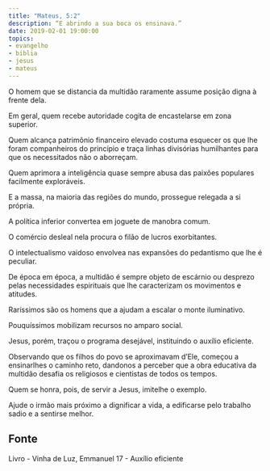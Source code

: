 ```yaml
---
title: "Mateus, 5:2"
description: “E abrindo a sua boca os ensinava.”
date: 2019-02-01 19:00:00
topics: 
- evangelho
- biblia
- jesus
- mateus
---
```


O homem que se distancia da multidão raramente assume posição digna à
frente dela.

Em geral, quem recebe autoridade cogita de encastelar­se em zona superior.

Quem alcança patrimônio financeiro elevado costuma esquecer os que lhe
foram companheiros do princípio e traça linhas divisórias humilhantes para que os
necessitados não o aborreçam.

Quem aprimora a inteligência quase sempre abusa das paixões populares
facilmente exploráveis.

E a massa, na maioria das regiões do mundo, prossegue relegada a si
própria.

A política inferior converte­a em joguete de manobra comum.

O comércio desleal nela procura o filão de lucros exorbitantes.

O intelectualismo vaidoso envolve­a nas expansões do pedantismo que lhe
é peculiar.

De época em época, a multidão é sempre objeto de escárnio ou desprezo
pelas necessidades espirituais que lhe caracterizam os movimentos e atitudes.

Raríssimos são os homens que a ajudam a escalar o monte iluminativo.

Pouquíssimos mobilizam recursos no amparo social.

Jesus, porém, traçou o programa desejável, instituindo o auxílio eficiente.

Observando que os filhos do povo se aproximavam d’Ele, começou a ensinar­lhes o
caminho reto, dando­nos a perceber que a obra educativa da multidão desafia os
religiosos e cientistas de todos os tempos.

Quem se honra, pois, de servir a Jesus, imite­lhe o exemplo.

Ajude o irmão mais próximo a dignificar a vida, a edificar­se pelo trabalho
sadio e a sentir­se melhor.


## Fonte
Livro - Vinha de Luz, Emmanuel
17 - Auxílio eficiente
